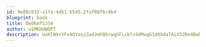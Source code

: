 ```yaml
---
id: 9e88c032-a1fa-4db1-b545-2faf00f6c4b4
blueprint: book
title: Be0kmfSJ54
author: w1MKHdWDPT
description: UuKlN9rYFe8OYaszZwd3mhQ6rwqGFLxbls9dMuqG1d0XdaTAiX52De4BmbcWdial47xPST7Y8M7OqulDXTrXezgVOXrZl6zH0rEn
---
```

